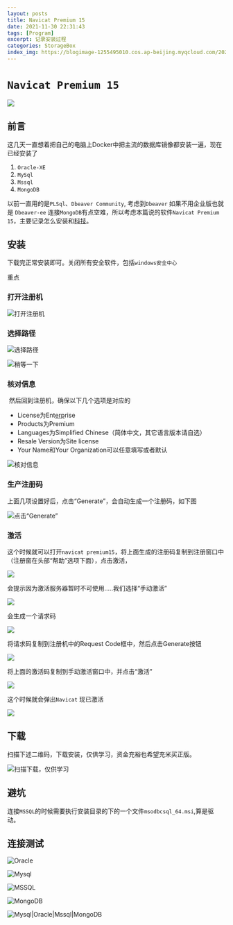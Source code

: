 ```yaml
---
layout: posts
title: Navicat Premium 15
date: 2021-11-30 22:31:43
tags: [Program] 
excerpt: 记录安装过程
categories: StorageBox
index_img: https://blogimage-1255495010.cos.ap-beijing.myqcloud.com/20211201224654.jpeg
---
```

# `Navicat Premium 15`

![](https://blogimage-1255495010.cos.ap-beijing.myqcloud.com/20211201224654.jpeg)

## 前言

这几天一直想着把自己的电脑上Docker中把主流的数据库镜像都安装一遍，现在已经安装了

1. `Oracle-XE`
2. `MySql`
3. `Mssql`
3. `MongoDB`

以前一直用的是`PLSql`、`Dbeaver Community`, 考虑到`Dbeaver` 如果不用企业版也就是 `Dbeaver-ee` 连接`MongoDB`有点空难，所以考虑本篇说的软件`Navicat Premium 15`，主要记录怎么安装和[科技](http://www.downcc.com/soft/430673.html)。

## 安装

下载完正常安装即可。关闭所有安全软件，包括`windows安全中心`

重点

### 打开注册机

![打开注册机](https://blogimage-1255495010.cos.ap-beijing.myqcloud.com/20211130232749.png)

### 选择路径

![选择路径](https://blogimage-1255495010.cos.ap-beijing.myqcloud.com/20211130232926.png)

![稍等一下](https://blogimage-1255495010.cos.ap-beijing.myqcloud.com/20211130233016.png)

### 核对信息

​	然后回到注册机，确保以下几个选项是对应的

- License为Ent[erp](http://www.downcc.com/k/erpapp/)rise
- Products为Premium
- Languages为Simplified Chinese（简体中文，其它语言版本请自选）
- Resale Version为Site license
- Your Name和Your Organization可以任意填写或者默认

![核对信息](https://blogimage-1255495010.cos.ap-beijing.myqcloud.com/20211130233244.png)

### 生产注册码

上面几项设置好后，点击“Generate”，会自动生成一个注册码，如下图

![点击“Generate”](https://blogimage-1255495010.cos.ap-beijing.myqcloud.com/20211130233350.png)

### 激活

这个时候就可以打开`navicat premium15`，将上面生成的注册码复制到注册窗口中（注册窗在头部“帮助”选项下面），点击激活，

![](https://blogimage-1255495010.cos.ap-beijing.myqcloud.com/20211130233445.png)

会提示因为激活服务器暂时不可使用.....我们选择“手动激活”

![](https://blogimage-1255495010.cos.ap-beijing.myqcloud.com/20211130233524.png)

会生成一个请求码

![](https://blogimage-1255495010.cos.ap-beijing.myqcloud.com/20211130233829.png)

将请求码复制到注册机中的Request Code框中，然后点击Generate按钮

![](https://blogimage-1255495010.cos.ap-beijing.myqcloud.com/20211130233900.png)

将上面的激活码复制到手动激活窗口中，并点击“激活”

![](https://blogimage-1255495010.cos.ap-beijing.myqcloud.com/20211130233926.png)

这个时候就会弹出`Navicat` 现已激活

![](https://blogimage-1255495010.cos.ap-beijing.myqcloud.com/20211130233955.png)

## 下载

扫描下述二维码，下载安装，仅供学习，资金充裕也希望充米买正版。

![扫描下载，仅供学习](https://blogimage-1255495010.cos.ap-beijing.myqcloud.com/20211130231927.png)

## 避坑

连接`MSSQL`的时候需要执行安装目录的下的一个文件`msodbcsql_64.msi`,算是驱动。

## 连接测试

![Oracle](https://blogimage-1255495010.cos.ap-beijing.myqcloud.com/20211130234625.png)

![Mysql](https://blogimage-1255495010.cos.ap-beijing.myqcloud.com/20211130234723.png)

![MSSQL](https://blogimage-1255495010.cos.ap-beijing.myqcloud.com/20211130234750.png)

![MongoDB](https://blogimage-1255495010.cos.ap-beijing.myqcloud.com/20211201223653.png)

![Mysql|Oracle|Mssql|MongoDB](https://blogimage-1255495010.cos.ap-beijing.myqcloud.com/20211201223758.png)
